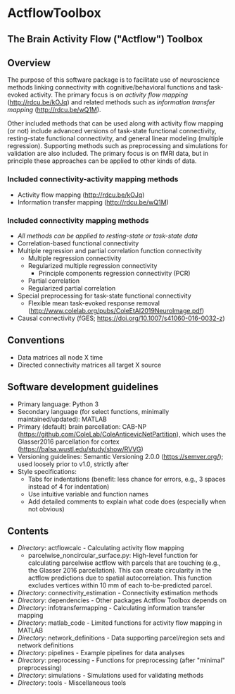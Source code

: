 # ActflowToolbox
## The Brain Activity Flow ("Actflow") Toolbox

## Overview
The purpose of this software package is to facilitate use of neuroscience methods linking connectivity with cognitive/behavioral functions and task-evoked activity. The primary focus is on _activity flow mapping_ (http://rdcu.be/kOJq) and related methods such as _information transfer mapping_ (http://rdcu.be/wQ1M).

Other included methods that can be used along with activity flow mapping (or not) include advanced versions of task-state functional connectivity, resting-state functional connectivity, and general linear modeling (multiple regression). Supporting methods such as preprocessing and simulations for validation are also included. The primary focus is on fMRI data, but in principle these approaches can be applied to other kinds of data.

### Included connectivity-activity mapping methods
* Activity flow mapping (http://rdcu.be/kOJq)
* Information transfer mapping (http://rdcu.be/wQ1M)

### Included connectivity mapping methods
* _All methods can be applied to resting-state or task-state data_
* Correlation-based functional connectivity
* Multiple regression and partial correlation function connectivity
	* Multiple regression connectivity
	* Regularized multiple regression connectivity
		* Principle components regression connectivity (PCR)
	* Partial correlation
	* Regularized partial correlation
* Special preprocessing for task-state functional connectivity
	* Flexible mean task-evoked response removal (http://www.colelab.org/pubs/ColeEtAl2019NeuroImage.pdf)
* Causal connectivity (fGES; https://doi.org/10.1007/s41060-016-0032-z)

## Conventions
* Data matrices all node X time
* Directed connectivity matrices all target X source

## Software development guidelines
* Primary language: Python 3
* Secondary language (for select functions, minimally maintained/updated): MATLAB
* Primary (default) brain parcellation: CAB-NP (https://github.com/ColeLab/ColeAnticevicNetPartition), which uses the Glasser2016 parcellation for cortex (https://balsa.wustl.edu/study/show/RVVG)
* Versioning guidelines: Semantic Versioning 2.0.0 (https://semver.org/); used loosely prior to v1.0, strictly after
* Style specifications:
	* Tabs for indentations (benefit: less chance for errors, e.g., 3 spaces instead of 4 for indentation)
	* Use intuitive variable and function names
	* Add detailed comments to explain what code does (especially when not obvious)

## Contents
* _Directory_: actflowcalc - Calculating activity flow mapping
	* parcelwise_noncircular_surface.py: High-level function for calculating parcelwise actflow with parcels that are touching (e.g., the Glasser 2016 parcellation). This can create circularity in the actflow predictions due to spatial autocorrelation. This function excludes vertices within 10 mm of each to-be-predicted parcel.
* _Directory_: connectivity_estimation - Connectivity estimation methods
* _Directory_: dependencies - Other packages Actflow Toolbox depends on
* _Directory_: infotransfermapping - Calculating information transfer mapping
* _Directory_: matlab_code - Limited functions for activity flow mapping in MATLAB
* _Directory_: network_definitions - Data supporting parcel/region sets and network definitions
* _Directory_: pipelines - Example pipelines for data analyses
* _Directory_: preprocessing - Functions for preprocessing (after "minimal" preprocessing)
* _Directory_: simulations - Simulations used for validating methods
* _Directory_: tools - Miscellaneous tools
